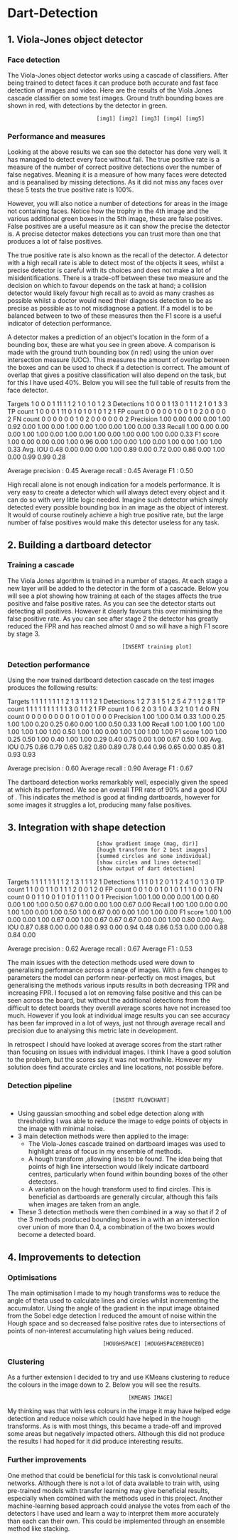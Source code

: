 # Dart-Detection

## 1. Viola-Jones object detector

### Face detection

The Viola-Jones object detector works using a cascade of classifiers. After being trained to detect faces it can produce both accurate and fast face detection of images and video. Here are the results of the Viola Jones cascade classifier on some test images. Ground truth bounding boxes are shown in red, with detections by the detector in green.

                                [img1] [img2] [img3] [img4] [img5]

### Performance and measures

Looking at the above results we can see the detector has done very well. It has managed to detect every face without fail. The true positive rate is a measure of the number of correct positive detections over the number of false negatives. Meaning it is a measure of how many faces were detected and is peanalised by missing detections. As it did not miss any faces over these 5 tests the true positive rate is 100%.

However, you will also notice a number of detections for areas in the image not containing faces. Notice how the trophy in the 4th image and the various additional green boxes in the 5th image, these are false positives. False positives are a useful measure as it can show the precise the detector is. A precise detector makes detections you can trust more than one that produces a lot of false positives.

The true positive rate is also known as the recall of the detector. A detector with a high recall rate is able to detect most of the objects it sees, whilst a precise detector is careful with its choices and does not make a lot of misidentifications. There is a trade-off between these two measure and the decision on which to favour depends on the task at hand; a collision detector would likely favour high recall as to avoid as many crashes as possible whilst a doctor would need their diagnosis detection to be as precise as possible as to not misdiagnose a patient. If a model is to be balanced between to two of these measures then the F1 score is a useful indicator of detection performance.

A detector makes a prediction of an object's location in the form of a bounding box, these are what you see in green above. A comparison is made with the ground truth bounding box (in red) using the union over intersection measure (UOC). This measures the amount of overlap between the boxes and can be used to check if a detection is correct. The amount of overlap that gives a positive classification will also depend on the task, but for this I have used 40%. Below you will see the full table of results from the face detector.

Targets     1     0     0     0     1     11    1     1     2     1     0     1     0     1     2     3
Detections  1     0     0     0     1     13    0     1     1     1     2     1     0     1     3     3
TP count    1     0     0     0     1     11    0     1     0     1     0     1     0     1     2     1
FP count    0     0     0     0     0     1     0     0     1     0     2     0     0     0     0     2
FN count    0     0     0     0     0     0     1     0     2     0     0     0     0     0     0     2
Precision   1.00  0.00  0.00  0.00  1.00  0.92  0.00  1.00  0.00  1.00  0.00  1.00  0.00  1.00  0.00  0.33
Recall      1.00  0.00  0.00  0.00  1.00  1.00  0.00  1.00  0.00  1.00  0.00  1.00  0.00  1.00  0.00  0.33
F1 score    1.00  0.00  0.00  0.00  1.00  0.96  0.00  1.00  0.00  1.00  0.00  1.00  0.00  1.00  1.00  0.33
Avg. IOU    0.48  0.00  0.00  0.00  1.00  0.89  0.00  0.72  0.00  0.86  0.00  1.00  0.00  0.99  0.99  0.28

Average precision : 0.45
Average recall    : 0.45
Average F1        : 0.50

High recall alone is not enough indication for a models performance. It is very easy to create a detector which will always detect every object and it can do so with very little logic needed. Imagine such detector which simply detected every possible bounding box in an image as the object of interest. It would of course routinely achieve a high true positive rate, but the large number of false positives would make this detector useless for any task.

## 2. Building a dartboard detector

### Training a cascade

The Viola Jones algorithm is trained in a number of stages. At each stage a new layer will be added to the detector in the form of a cascade. Below you will see a plot showing how training at each of the stages affects the true positive and false positive rates. As you can see the detector starts out detecting all positives. However it clearly favours this over minimising the false positive rate. As you can see after stage 2 the detector has greatly reduced the FPR and has reached almost 0 and so will have a high F1 score by stage 3.

                                        [INSERT training plot]

### Detection performance

Using the now trained dartboard detection cascade on the test images produces the following results:

Targets     1     1     1     1     1     1     1     1     2     1     3     1     1     1     2     1
Detections  1     2     7     3     1     5     1     2     5     4     7     1     1     2     8     1
TP count    1     1     1     1     1     1     1     1     1     1     3     0     1     1     2     1
FP count    1     0     6     2     0     3     1     0     4     3     2     1     0     1     4     0
FN count    0     0     0     0     0     0     0     0     1     0     0     1     0     0     0     0
Precision   1.00  1.00  0.14  0.33  1.00  0.25  1.00  1.00  0.20  0.25  0.60  0.00  1.00  0.50  0.33  1.00
Recall      1.00  1.00  1.00  1.00  1.00  1.00  1.00  1.00  0.50  1.00  1.00  0.00  1.00  1.00  1.00  1.00
F1 score    1.00  1.00  0.25  0.50  1.00  0.40  1.00  1.00  0.29  0.40  0.75  0.00  1.00  0.67  0.50  1.00
Avg. IOU    0.75  0.86  0.79  0.65  0.82  0.80  0.89  0.78  0.44  0.96  0.65  0.00  0.85  0.81  0.93  0.93

Average precision : 0.60
Average recall    : 0.90
Average F1        : 0.67

The dartboard detection works remarkably well, especially given the speed at which its performed. We see an overall TPR rate of 90% and a good IOU of . This indicates the method is good at finding dartboards, however for some images it struggles a lot, producing many false positives.

## 3. Integration with shape detection

                                [show gradient image (mag, dir)]
                                [hough transform for 2 best images]
                                [summed circles and some individual]
                                [show circles and lines detected]
                                [show output of dart detection]

Targets     1     1     1     1     1     1     1     1     2     1     3     1     1     1     2     1
Detections  1     1     1     0     1     2     0     1     1     2     4     1     0     1     3     0
TP count    1     1     0     0     1     1     0     1     1     1     2     0     0     1     2     0
FP count    0     0     1     0     0     1     0     1     0     1     1     1     0     0     1     0
FN count    0     0     1     1     0     0     1     0     1     0     1     1     1     0     0     1
Precision   1.00  1.00  0.00  0.00  1.00  0.60  0.00  1.00  1.00  0.50  0.67  0.00  0.00  1.00  0.67  0.00
Recall      1.00  1.00  0.00  0.00  1.00  1.00  0.00  1.00  0.50  1.00  0.67  0.00  0.00  1.00  1.00  0.00
F1 score    1.00  1.00  0.00  0.00  1.00  0.67  0.00  1.00  0.67  0.67  0.67  0.00  0.00  1.00  0.80  0.00
Avg. IOU    0.87  0.88  0.00  0.00  0.88  0.93  0.00  0.94  0.48  0.86  0.53  0.00  0.00  0.88  0.84  0.00

Average precision : 0.62
Average recall    : 0.67
Average F1        : 0.53

The main issues with the detection methods used were down to generalising performance across a range of images. With a few changes to parameters the model can perform near-perfectly on most images, but generalising the methods various inputs results in both decreasing TPR and increasing FPR. I focused a lot on removing false positive and this can be seen across the board, but without the additional detections from the difficult to detect boards they overall average scores have not increased too much. However if you look at individual image results you can see accuracy has been far improved in a lot of ways, just not through average recall and precision due to analysing this metric late in development.

In retrospect I should have looked at average scores from the start rather than focusing on issues with individual images. I think I have a good solution to the problem, but the scores say it was not worthwhile. However my solution does find accurate circles and line locations, not possible before.

### Detection pipeline

                                     [INSERT FLOWCHART]

- Using gaussian smoothing and sobel edge detection along with thresholding I was able to reduce the image to edge points of objects in the image with minimal noise.
- 3 main detection methods were then applied to the image:
  - The Viola-Jones cascade trained on dartboard images was used to highlight areas of focus in my ensemble of methods.
  - A hough transform ,allowing lines to be found. The idea being that points of high line intersection would likely indicate dartboard centres, particularly when found within bounding boxes of the other detectors.
  - A variation on the hough transform used to find circles. This is beneficial as dartboards are generally circular, although this fails when images are taken from an angle.
- These 3 detection methods were then combined in a way so that if 2 of the 3 methods produced bounding boxes in a with an an intersection over union of more than 0.4, a combination of the two boxes would become a detected board.

## 4. Improvements to detection

### Optimisations

The main optimisation I made to my hough transforms was to reduce the angle of theta used to calculate lines and circles whilst incrementing the accumulator. Using the angle of the gradient in the input image obtained from the Sobel edge detection I reduced the amount of noise within the Hough space and so decreased false positive rates due to intersections of points of non-interest accumulating high values being reduced.
  
                                  [HOUGHSPACE] [HOUGHSPACEREDUCED]

### Clustering

As a further extension I decided to try and use KMeans clustering to reduce the colours in the image down to 2. Below you will see the results.

                                          [KMEANS IMAGE]

My thinking was that with less colours in the image it may have helped edge detection and reduce noise which could have helped in the hough transforms. As is with most things, this became a trade-off and improved some areas but negatively impacted others. Although this did not produce the results I had hoped for it did produce interesting results.

### Further improvements

One method that could be beneficial for this task is convolutional neural networks. Although there is not a lot of data available to train with, using pre-trained models with transfer learning may give beneficial results, especially when combined with the methods used in this project. Another machine-learning based approach could analyse the votes from each of the detectors I have used and learn a way to interpret them more accurately than each can their own. This could be implemented through an ensemble method like stacking.
